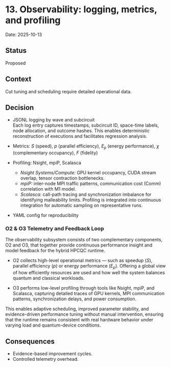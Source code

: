 # 13. Observability: logging, metrics, and profiling

Date: 2025-10-13

## Status

Proposed

## Context

Cut tuning and scheduling require detailed operational data.

## Decision

- JSONL logging by wave and subcircuit  
Each log entry captures timestamps, subcircuit ID, space-time labels, node allocation, and outcome hashes. This enables deterministic reconstruction of executions and facilitates regression analysis.

- Metrics: $S$ (speed), $p$ (parallel efficiency), $E_p$ (energy performance), $\chi$ (complementary occupancy), $F$ (fidelity)
- Profiling: Nsight, mpiP, Scalasca  
  - *Nsight Systems/Compute:* GPU kernel occupancy, CUDA stream overlap, tensor contraction bottlenecks.
  - *mpiP:* inter-node MPI traffic patterns, communication cost (Comm) correlation with M1 model.
  - *Scalasca:* call-path tracing and synchronization imbalance for identifying malleability limits.
  Profiling is integrated into continuous integration for automatic sampling on representative runs.

- YAML config for reproducibility

### O2 & O3 Telemetry and Feedback Loop

The observability subsystem consists of two complementary components, O2 and O3, that together provide continuous performance insight and model feedback for the hybrid HPCQC runtime.

- O2 collects high-level operational metrics — such as speedup ($S$), parallel efficiency ($p$) or energy performance ($E_p$). Offering a global view of how efficiently resources are used and how well the system balances quantum and classical workloads.

- O3 performs low-level profiling through tools like Nsight, mpiP, and Scalasca, capturing detailed traces of GPU kernels, MPI communication patterns, synchronization delays, and power consumption.

This enables adaptive scheduling, improved parameter stability, and evidence-driven performance tuning without manual intervention, ensuring that the runtime remains consistent with real hardware behavior under varying load and quantum-device conditions.

## Consequences

- Evidence-based improvement cycles.
- Controlled telemetry overhead.
